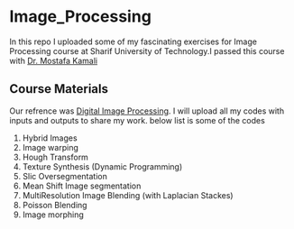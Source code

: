# Image_Processing
In this repo I uploaded some of my fascinating exercises for Image Processing course at Sharif University of Technology.I passed this course with [Dr. Mostafa Kamali](https://scholar.google.com/citations?user=nd2wWvoAAAAJ&hl=en)
## Course Materials 
Our refrence was [Digital Image Processing](https://www.amazon.com/Digital-Image-Processing-Rafael-Gonzalez/dp/0133356728). I will upload all my codes with inputs and outputs to share my work. below list is some of the codes
1. Hybrid Images
2. Image warping
3. Hough Transform
4. Texture Synthesis (Dynamic Programming)
5. Slic Oversegmentation
6. Mean Shift Image segmentation
7. MultiResolution Image Blending (with Laplacian Stackes)
8. Poisson Blending
9. Image morphing




